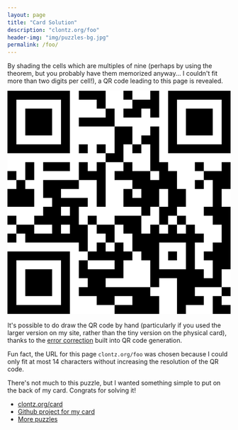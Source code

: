 ```yaml
---
layout: page
title: "Card Solution"
description: "clontz.org/foo"
header-img: "img/puzzles-bg.jpg"
permalink: /foo/
---
```


By shading the cells which are multiples of nine (perhaps by using the
theorem, but you probably have them memorized anyway... I couldn't
fit more than two digits per cell!), a QR code leading to this page is revealed.

![Card Solution](/img/puzzle-qr.svg)

It's possible to do draw the QR code by hand (particularly if you used the larger
version on my site, rather than the tiny version on the physical card),
thanks to the
[error correction](http://blog.qrstuff.com/2011/12/14/qr-code-error-correction)
built into QR code generation.

Fun fact, the URL for this page `clontz.org/foo` was chosen because I could
only fit at most 14 characters without increasing the resolution of the QR code.

There's not much to this puzzle, but I wanted
something simple to put on the back of my card. Congrats for solving it!

* [clontz.org/card](/card/)
* [Github project for my card](https://github.com/StevenClontz/business-card)
* [More puzzles](/puzzles/)
